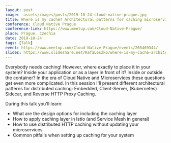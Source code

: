 ```yaml
---
layout: post
image:  assets/images/posts/2019-10-24-cloud-native-prague.jpg
title: Where is my cache? Architectural patterns for caching microservices
conference: Cloud Native Prague
conference-link: https://www.meetup.com/Cloud-Native-Prague/
place: Prague, Czechia
date: 2019-10-24
tags: [Talk]
event: https://www.meetup.com/Cloud-Native-Prague/events/265469344/
slides: https://www.slideshare.net/RafaLeszko/where-is-my-cache-architectural-patterns-for-caching-microservices-by-example
---
```


Everybody needs caching! However, where exactly to place it in your system? Inside your application or as a layer in front of it? Inside or outside the container? In the era of Cloud Native and Microservices these questions get even more complicated. In this session I'll present different architectural patterns for distributed caching: Embedded, Client-Server, (Kubernetes) Sidecar, and Reverse HTTP Proxy Caching.

During this talk you'll learn:
- What are the design options for including the caching layer
- How to apply caching layer in Istio (and Service Mesh in general)
- How to use distributed HTTP caching without updating your microservices
- Common pitfalls when setting up caching for your system